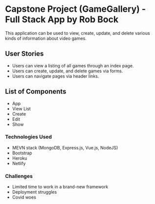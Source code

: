 # Capstone Project (GameGallery) - Full Stack App by Rob Bock

This application can be used to view, create, update, and delete various kinds of information about video games.

## User Stories

- Users can view a listing of all games through an index page.
- Users can create, update, and delete games via forms.
- Users can navigate pages via header links.

## List of Components

- App
- View List
- Create
- Edit
- Show

### Technologies Used

- MEVN stack (MongoDB, Express.js, Vue.js, NodeJS)
- Bootstrap
- Heroku
- Netlify

### Challenges

- Limited time to work in a brand-new framework
- Deployment struggles
- Covid woes

